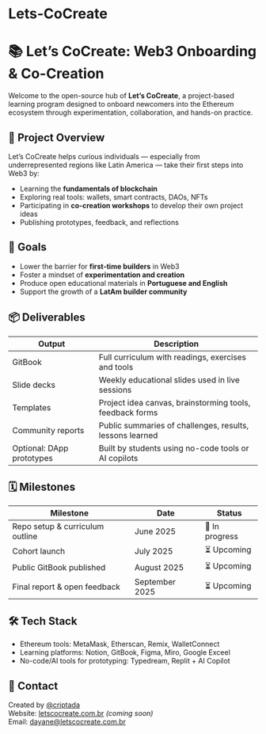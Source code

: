 # Lets-CoCreate
# 📚 Let’s CoCreate: Web3 Onboarding & Co-Creation

Welcome to the open-source hub of **Let’s CoCreate**, a project-based learning program designed to onboard newcomers into the Ethereum ecosystem through experimentation, collaboration, and hands-on practice.





## 🧭 Project Overview

Let’s CoCreate helps curious individuals — especially from underrepresented regions like Latin America — take their first steps into Web3 by:

- Learning the **fundamentals of blockchain**
- Exploring real tools: wallets, smart contracts, DAOs, NFTs
- Participating in **co-creation workshops** to develop their own project ideas
- Publishing prototypes, feedback, and reflections


## 🎯 Goals

- Lower the barrier for **first-time builders** in Web3  
- Foster a mindset of **experimentation and creation**  
- Produce open educational materials in **Portuguese and English**  
- Support the growth of a **LatAm builder community** 


## 📦 Deliverables

| Output | Description |
|--------|-------------|
| GitBook | Full curriculum with readings, exercises and tools |
| Slide decks | Weekly educational slides used in live sessions |
| Templates | Project idea canvas, brainstorming tools, feedback forms |
| Community reports | Public summaries of challenges, results, lessons learned |
| Optional: DApp prototypes | Built by students using no-code tools or AI copilots |



## 🗓️ Milestones

| Milestone | Date | Status |
|-----------|------|--------|
| Repo setup & curriculum outline | June 2025 | 🔄 In progress |
| Cohort launch | July 2025 | ⏳ Upcoming |
| Public GitBook published | August 2025 | ⏳ Upcoming |
| Final report & open feedback | September 2025 | ⏳ Upcoming |



## 🛠 Tech Stack

- Ethereum tools: MetaMask, Etherscan, Remix, WalletConnect  
- Learning platforms: Notion, GitBook, Figma, Miro, Google Exceel
- No-code/AI tools for prototyping: Typedream, Replit + AI Copilot



## 💬 Contact

Created by [@criptada](https://x.com/criptada)  
Website: [letscocreate.com.br](https://letscocreate.com.br) *(coming soon)*  
Email: dayane@letscocreate.com.br

